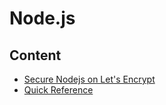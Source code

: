 # Node.js



## Content



- [Secure Nodejs on Let's Encrypt](nodejs_https_letsencrypt.md)
- [Quick Reference](quick-reference.md)




